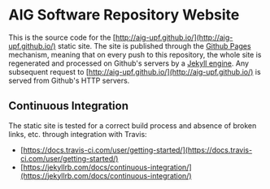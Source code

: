 # AIG Software Repository Website

This is the source code for the [http://aig-upf.github.io/](http://aig-upf.github.io/) static site.
The site is published through the [Github Pages](https://pages.github.com/) mechanism, meaning
that on every push to this repository, the whole site is regenerated and processed on Github's servers by
a [Jekyll engine](https://help.github.com/articles/using-jekyll-as-a-static-site-generator-with-github-pages/).
Any subsequent request to [http://aig-upf.github.io/](http://aig-upf.github.io/) is served from
Github's HTTP servers.

## Continuous Integration

The static site is tested for a correct build process and absence of broken links, etc. through integration with
Travis:
* [https://docs.travis-ci.com/user/getting-started/](https://docs.travis-ci.com/user/getting-started/)
* [https://jekyllrb.com/docs/continuous-integration/](https://jekyllrb.com/docs/continuous-integration/)

